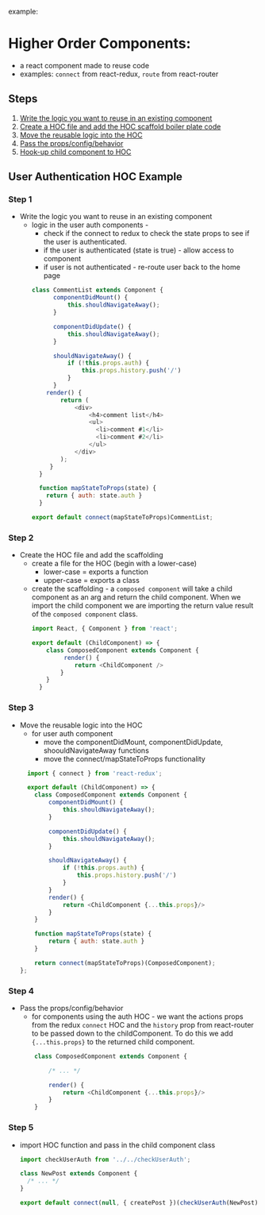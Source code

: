 example: 

# Higher Order Components:
- a react component made to reuse code
- examples: `connect` from react-redux, `route` from react-router

## Steps
1. [Write the logic you want to reuse in an existing component](#step-1)
2. [Create a HOC file and add the HOC scaffold boiler plate code](#step-2)
3. [Move the reusable logic into the HOC](#step-3)
4. [Pass the props/config/behavior](#step-4)
5. [Hook-up child component to HOC](#step-5)

## User Authentication HOC Example
### Step 1
- Write the logic you want to reuse in an existing component 
  - logic in the user auth components -
    - check if the connect to redux to check the state props to see if the user is authenticated.  
    - if the user is authenticated (state is true) - allow access to component
    - if user is not authenticated - re-route user back to the home page
    ```javascript
    class CommentList extends Component {
          componentDidMount() {
              this.shouldNavigateAway();
          }

          componentDidUpdate() {
              this.shouldNavigateAway();
          }

          shouldNavigateAway() {
              if (!this.props.auth) {
                  this.props.history.push('/')
              } 
          }
        render() {
            return (
                <div>
                    <h4>comment list</h4>
                    <ul>
                      <li>comment #1</li>
                      <li>comment #2</li>
                    </ul> 
                </div>
            );
         }
      }

      function mapStateToProps(state) {
        return { auth: state.auth }
      }

    export default connect(mapStateToProps)CommentList;
    ```
### Step 2
- Create the HOC file and add the scaffolding
  - create a file for the HOC (begin with a lower-case)
    - lower-case = exports a function
    - upper-case = exports a class
  - create the scaffolding - a `composed component` will take a child component as an arg and return the child component.  When we import the child component we are importing the return value result of the `composed component` class.
    ```javascript
    import React, { Component } from 'react';

    export default (ChildComponent) => {
        class ComposedComponent extends Component {
             render() {
                return <ChildComponent />
            }
        }
      }
    ```
### Step 3
- Move the reusable logic into the HOC
  - for user auth component 
    - move the componentDidMount, componentDidUpdate, shoouldNavigateAway functions
    - move the connect/mapStateToProps functionality  
  ```javascript
    import { connect } from 'react-redux';

    export default (ChildComponent) => {
      class ComposedComponent extends Component {
          componentDidMount() {
              this.shouldNavigateAway();
          }

          componentDidUpdate() {
              this.shouldNavigateAway();
          }

          shouldNavigateAway() {
              if (!this.props.auth) {
                  this.props.history.push('/')
              } 
          }
          render() {
              return <ChildComponent {...this.props}/>
          }
      }

      function mapStateToProps(state) {
          return { auth: state.auth }
      }

      return connect(mapStateToProps)(ComposedComponent);
  };
  ```
### Step 4
- Pass the props/config/behavior 
  - for components using the auth HOC - we want the actions props from the redux `connect` HOC and the `history` prop from react-router to be passed down to the childComponent.  To do this we add `{...this.props}` to the returned child component.
  ```javascript
      class ComposedComponent extends Component {

          /* ... */

          render() {
              return <ChildComponent {...this.props}/>
          }
      }
  ```
  
### Step 5
- import HOC function and pass in the child component class
  ```javascript
  import checkUserAuth from '../../checkUserAuth';

  class NewPost extends Component {
    /* ... */
  }

  export default connect(null, { createPost })(checkUserAuth(NewPost));
  ```

